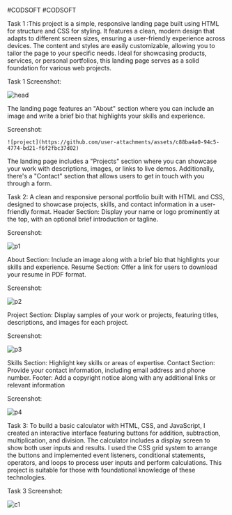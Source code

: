 
#CODSOFT
#CODSOFT

Task 1 :This project is a simple, responsive landing page built using HTML for structure and CSS for styling. It features a clean, modern design that adapts to different screen sizes, ensuring a user-friendly experience across devices. The content and styles are easily customizable, allowing you to tailor the page to your specific needs. Ideal for showcasing products, services, or personal portfolios, this landing page serves as a solid foundation for various web projects.

Task 1 Screenshot:

   ![head](https://github.com/user-attachments/assets/d0ef497b-b3e9-4f03-b82c-09538af2c2b1)


The landing page features an "About" section where you can include an image and write a brief bio that highlights your skills and experience. 

Screenshot:

    ![project](https://github.com/user-attachments/assets/c88ba4a0-94c5-4774-bd21-f6f2fbc37d02)



The landing page includes a "Projects" section where you can showcase your work with descriptions, images, or links to live demos. 
Additionally, there's a "Contact" section that allows users to get in touch with you through a form.



Task 2: A clean and responsive personal portfolio built with HTML and CSS, designed to showcase projects, skills, and contact information in a user-friendly format.
Header Section: Display your name or logo prominently at the top, with an optional brief introduction or tagline.

Screenshot:

 ![p1](https://github.com/user-attachments/assets/14fb0767-b51b-439f-bc72-743ee45531a4)


About Section: Include an image along with a brief bio that highlights your skills and experience. 
Resume Section: Offer a link for users to download your resume in PDF format.

Screenshot:

  ![p2](https://github.com/user-attachments/assets/6d3db7a0-6e74-4c21-89c6-da53e800c828)


Project Section: Display samples of your work or projects, featuring titles, descriptions, and images for each project.

Screenshot:

   ![p3](https://github.com/user-attachments/assets/b49b1165-a88d-4744-ac8d-f63548b04a5a)


Skills Section: Highlight key skills or areas of expertise.
Contact Section: Provide your contact information, including email address and phone number. 
Footer: Add a copyright notice along with any additional links or relevant information

Screenshot:

   ![p4](https://github.com/user-attachments/assets/e5cd6c12-40ef-48d9-895d-b647728c3c17)

 



Task 3: To build a basic calculator with HTML, CSS, and JavaScript, I created an interactive interface featuring buttons for addition, subtraction, multiplication, and division. The calculator includes a display screen to show both user inputs and results. I used the CSS grid system to arrange the buttons and implemented event listeners, conditional statements, operators, and loops to process user inputs and perform calculations. This project is suitable for those with foundational knowledge of these technologies.

Task 3 Screenshot:

   ![c1](https://github.com/user-attachments/assets/b53b35a0-17f6-4fd9-9752-94bf1eb10d2c)













